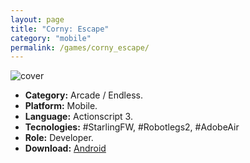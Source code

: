 ```yaml
---
layout: page
title: "Corny: Escape"
category: "mobile"
permalink: /games/corny_escape/
---
```


![cover]({{site.baseurl}}/images/thumb/thumb_corny_escape.jpeg)

+ **Category:** Arcade / Endless.
+ **Platform:** Mobile.
+ **Language:** Actionscript 3.
+ **Tecnologies:** #StarlingFW, #Robotlegs2, #AdobeAir
+ **Role:** Developer.
+ **Download:** [Android](https://play.google.com/store/apps/details?id=air.setzer.corny.escape)